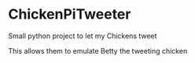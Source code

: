# ChickenPiTweeter
Small python project  to let my Chickens tweet

This allows them to emulate Betty the tweeting chicken

